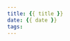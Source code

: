 ```yaml
---
title: {{ title }}
date: {{ date }}
tags:
---
```

<script src="https://beaudar.lipk.org/client.js"
        repo="https://github.com/ZzX1998116/blog-comments"
        issue-term="pathname"
        issue-label="pathname"
        theme="github-light"
        crossorigin="anonymous"
        async>
</script>